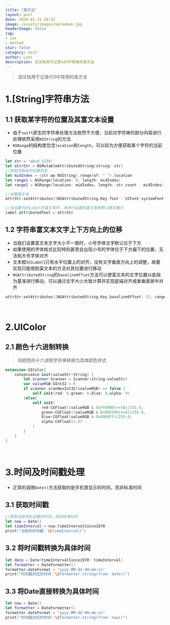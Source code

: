 ```yaml
---
title: "类方法"
layout: post
date: 2020-01-21 20:51
image: /assets/images/markdown.jpg
headerImage: false
tag:
- ios
- method
star: false
category: tech
author: Lynx
description: 该文档用于记录iOS中常用的类方法
---
```


> 该文档用于记录iOS中常用的类方法



# 1.[String]字符串方法

## 1.1 获取某字符的位置及其富文本设置

- 由于`swift`原生的字符串处理方法依然不方便，当前对字符串的部分内容进行处理依然采用`NSString`的方法
- `NSRange`的结构里包含`location`和`length`，可以较为方便获取某个字符的当前位置

```swift
let str = "abcd 1234"
let attrStr = NSMutableAttributedString(string: str)
//获取空格处的位置信息
let midIndex = (str as NSString).range(of: " ").location
let range1 = NSRange(location: 0, length: midIndex)
let range2 = NSRange(location: midIndex, length: str.count - midIndex)

//设置富文本
attrStr.setAttributes([NSAttributedString.Key.font : UIFont.systemFont(ofSize: 28)], range: range1)

//当设置为UILabel的富文本时，未进行设置的富文本按默认格式展示
label.attributedText = attrStr

```

## 1.2 字符串富文本文字上下方向上的位移

- 当我们设置富文本文字大小不一致时，小号字体文字默认位于下方
- 如果使用的字体格式比较特别甚至会出现小号的字体位于下方偏下的位置，无法和大号字体对齐
- 文本框(`UILabel`)只有水平位置上的对齐，没有文字垂直方向上的调整，故要实现只能借助富文本的方法对其位置进行移动
- `NSAttributedString`的`baselineOffset`方法可以使富文本的文字位置以底端为基准进行移动，可以通过文字大小大致计算并实现底端对齐或者垂直居中对齐

```swift
attrStr.setAttributes([NSAttributedString.Key.baselineOffset: 5], range: range1)
```

<br>



# 2.UIColor

## 2.1 颜色十六进制转换

> 将颜色的十六进制字符串转换为具体颜色样式



```swift
extension UIColor{
    convenience init(valueStr:String) {
        let scanner:Scanner = Scanner(string:valueStr)
        var valueRGB:UInt32 = 0
        if scanner.scanHexInt32(&valueRGB) == false {
            self.init(red: 0,green: 0,blue: 0,alpha: 0)
        }else{
            self.init(
                red:CGFloat((valueRGB & 0xFF0000)>>16)/255.0,
                green:CGFloat((valueRGB & 0x00FF00)>>8)/255.0,
                blue:CGFloat(valueRGB & 0x0000FF)/255.0,
                alpha:CGFloat(1.0)
            )
        }
    }
}

```

<br>



# 3.时间及时间戳处理

- 正常的调用`Date()`方法获取的是手机里显示的时间，而非标准时间

## 3.1 获取时间戳

```swift
//获取当前手机设置的时间，而非标准时间
let now = Date()
let timeInterval = now.timeIntervalSince1970
print("当前的时间戳：\(timeInterval)")

```

## 3.2 将时间戳转换为具体时间

```swift
let date = Date(timeIntervalSince1970: timeInterval)
let formatter = DateFormatter()
formatter.dateFormat = "yyyy-MM-dd HH:mm:ss"
print("时间戳对应的时间：\(formatter.string(from: date))")

```

## 3.3 将Date直接转换为具体时间

```swift
let now = Date()
let formatter = DateFormatter()
formatter.dateFormat = "yyyy-MM-dd HH:mm:ss"
print("时间戳对应的时间：\(formatter.string(from: now))")
```

